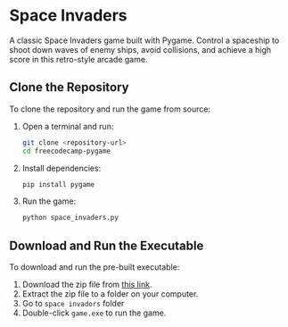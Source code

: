 # Space Invaders

A classic Space Invaders game built with Pygame. Control a spaceship to shoot down waves of enemy ships, avoid collisions, and achieve a high score in this retro-style arcade game.

## Clone the Repository
To clone the repository and run the game from source:
1. Open a terminal and run:
   ```bash
   git clone <repository-url>
   cd freecodecamp-pygame
   ```
2. Install dependencies:
   ```bash
   pip install pygame
   ```
3. Run the game:
   ```bash
   python space_invaders.py
   ```

## Download and Run the Executable
To download and run the pre-built executable:
1. Download the zip file from [this link](https://github.com/amithaisuru/freecodecamp-pygame-spaceInvador/blob/main/space%20inavdors.zip).
2. Extract the zip file to a folder on your computer.
3. Go to `space invadors` folder
4. Double-click `game.exe` to run the game.
